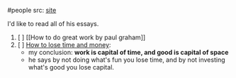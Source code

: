 #people 
src: [site](http://paulgraham.com/)

I'd like to read all of his essays. 

1. [ ] [[How to do great work by paul graham]] 
2. [ ] [How to lose time and money](http://paulgraham.com/selfindulgence.html): 
   - my conclusion: **work is capital of time, and good is capital of space** 
   - he says by not doing what's fun you lose time, and by not investing what's good you lose capital.